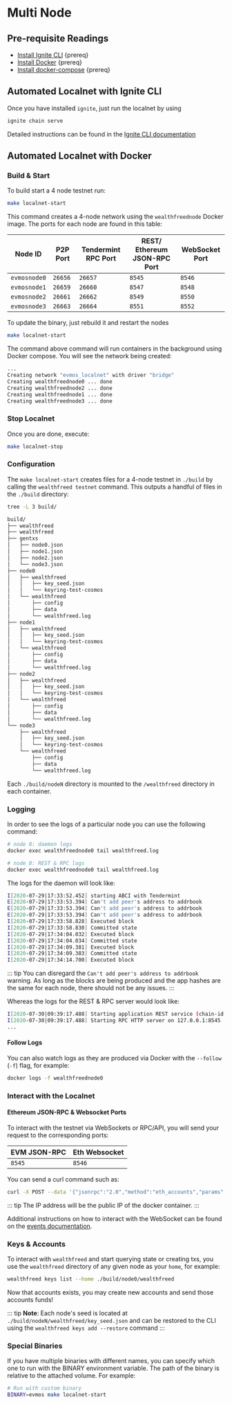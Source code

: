 <!--
order: 2
-->

# Multi Node

## Pre-requisite Readings

- [Install Ignite CLI](https://docs.ignite.com/guide/install.html)  {prereq}
- [Install Docker](https://docs.docker.com/engine/installation/)  {prereq}
- [Install docker-compose](https://docs.docker.com/compose/install/)  {prereq}

## Automated Localnet with Ignite CLI

Once you have installed `ignite`, just run the localnet by using

```bash
ignite chain serve 
```

Detailed instructions can be found in the [Ignite CLI documentation](https://docs.ignite.com/kb/serve.html)

## Automated Localnet with Docker

### Build & Start

To build start a 4 node testnet run:

```bash
make localnet-start
```

This command creates a 4-node network using the `wealthfreednode` Docker image.
The ports for each node are found in this table:

| Node ID          | P2P Port | Tendermint RPC Port | REST/ Ethereum JSON-RPC Port | WebSocket Port |
|------------------|----------|---------------------|------------------------------|----------------|
| `evmosnode0` | `26656`  | `26657`             | `8545`                       | `8546`         |
| `evmosnode1` | `26659`  | `26660`             | `8547`                       | `8548`         |
| `evmosnode2` | `26661`  | `26662`             | `8549`                       | `8550`         |
| `evmosnode3` | `26663`  | `26664`             | `8551`                       | `8552`         |

To update the binary, just rebuild it and restart the nodes

```bash
make localnet-start
```

The command above  command will run containers in the background using Docker compose. You will see the network being created:

```bash
...
Creating network "evmos_localnet" with driver "bridge"
Creating wealthfreednode0 ... done
Creating wealthfreednode2 ... done
Creating wealthfreednode1 ... done
Creating wealthfreednode3 ... done
```

### Stop Localnet

Once you are done, execute:

```bash
make localnet-stop
```

### Configuration

The `make localnet-start` creates files for a 4-node testnet in `./build` by
calling the `wealthfreed testnet` command. This outputs a handful of files in the
`./build` directory:

```bash
tree -L 3 build/

build/
├── wealthfreed
├── wealthfreed
├── gentxs
│   ├── node0.json
│   ├── node1.json
│   ├── node2.json
│   └── node3.json
├── node0
│   ├── wealthfreed
│   │   ├── key_seed.json
│   │   └── keyring-test-cosmos
│   └── wealthfreed
│       ├── config
│       ├── data
│       └── wealthfreed.log
├── node1
│   ├── wealthfreed
│   │   ├── key_seed.json
│   │   └── keyring-test-cosmos
│   └── wealthfreed
│       ├── config
│       ├── data
│       └── wealthfreed.log
├── node2
│   ├── wealthfreed
│   │   ├── key_seed.json
│   │   └── keyring-test-cosmos
│   └── wealthfreed
│       ├── config
│       ├── data
│       └── wealthfreed.log
└── node3
    ├── wealthfreed
    │   ├── key_seed.json
    │   └── keyring-test-cosmos
    └── wealthfreed
        ├── config
        ├── data
        └── wealthfreed.log
```

Each `./build/nodeN` directory is mounted to the `/wealthfreed` directory in each container.

### Logging

In order to see the logs of a particular node you can use the following command:

```bash
# node 0: daemon logs
docker exec wealthfreednode0 tail wealthfreed.log

# node 0: REST & RPC logs
docker exec wealthfreednode0 tail wealthfreed.log
```

The logs for the daemon will look like:

```bash
I[2020-07-29|17:33:52.452] starting ABCI with Tendermint                module=main
E[2020-07-29|17:33:53.394] Can't add peer's address to addrbook         module=p2p err="Cannot add non-routable address 272a247b837653cf068d39efd4c407ffbd9a0e6f@192.168.10.5:26656"
E[2020-07-29|17:33:53.394] Can't add peer's address to addrbook         module=p2p err="Cannot add non-routable address 3e05d3637b7ebf4fc0948bbef01b54d670aa810a@192.168.10.4:26656"
E[2020-07-29|17:33:53.394] Can't add peer's address to addrbook         module=p2p err="Cannot add non-routable address 689f8606ede0b26ad5b79ae244c14cc67ab4efe7@192.168.10.3:26656"
I[2020-07-29|17:33:58.828] Executed block                               module=state height=88 validTxs=0 invalidTxs=0
I[2020-07-29|17:33:58.830] Committed state                              module=state height=88 txs=0 appHash=90CC5FA53CF8B5EC49653A14DA20888AD81C92FCF646F04D501453FD89FCC791
I[2020-07-29|17:34:04.032] Executed block                               module=state height=89 validTxs=0 invalidTxs=0
I[2020-07-29|17:34:04.034] Committed state                              module=state height=89 txs=0 appHash=0B54C4DB1A0DACB1EEDCD662B221C048C826D309FD2A2F31FF26BAE8D2D7D8D7
I[2020-07-29|17:34:09.381] Executed block                               module=state height=90 validTxs=0 invalidTxs=0
I[2020-07-29|17:34:09.383] Committed state                              module=state height=90 txs=0 appHash=75FD1EE834F0669D5E717C812F36B21D5F20B3CCBB45E8B8D415CB9C4513DE51
I[2020-07-29|17:34:14.700] Executed block                               module=state height=91 validTxs=0 invalidTxs=0
```

::: tip
You can disregard the `Can't add peer's address to addrbook` warning. As long as the blocks are
being produced and the app hashes are the same for each node, there should not be any issues.
:::

Whereas the logs for the REST & RPC server would look like:

```bash
I[2020-07-30|09:39:17.488] Starting application REST service (chain-id: "7305661614933169792")... module=rest-server
I[2020-07-30|09:39:17.488] Starting RPC HTTP server on 127.0.0.1:8545   module=rest-server
...
```

#### Follow Logs

You can also watch logs as they are produced via Docker with the `--follow` (`-f`) flag, for
example:

```bash
docker logs -f wealthfreednode0
```

### Interact with the Localnet

#### Ethereum JSON-RPC & Websocket Ports

To interact with the testnet via WebSockets or RPC/API, you will send your request to the corresponding ports:

| EVM JSON-RPC | Eth Websocket |
|--------------|---------------|
| `8545`       | `8546`        |

You can send a curl command such as:

```bash
curl -X POST --data '{"jsonrpc":"2.0","method":"eth_accounts","params":[],"id":1}' -H "Content-Type: application/json" 192.162.10.1:8545
```

::: tip
The IP address will be the public IP of the docker container.
:::

Additional instructions on how to interact with the WebSocket can be found on the [events documentation](./../json-rpc/events.md#ethereum-websocket).

### Keys & Accounts

To interact with `wealthfreed` and start querying state or creating txs, you use the
`wealthfreed` directory of any given node as your `home`, for example:

```bash
wealthfreed keys list --home ./build/node0/wealthfreed
```

Now that accounts exists, you may create new accounts and send those accounts
funds!

::: tip
**Note**: Each node's seed is located at `./build/nodeN/wealthfreed/key_seed.json` and can be restored to the CLI using the `wealthfreed keys add --restore` command
:::

### Special Binaries

If you have multiple binaries with different names, you can specify which one to run with the BINARY environment variable. The path of the binary is relative to the attached volume. For example:

```bash
# Run with custom binary
BINARY=evmos make localnet-start
```
